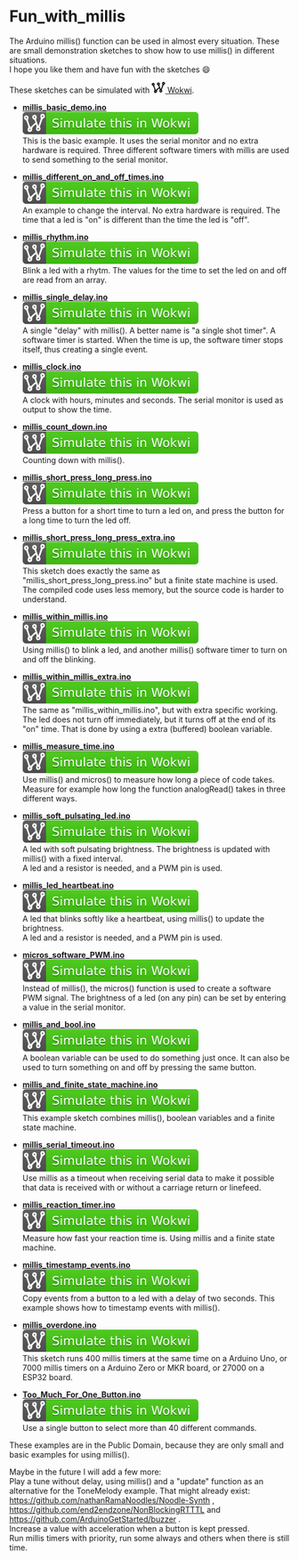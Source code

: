 # Fun_with_millis

The Arduino millis() function can be used in almost every situation.
These are small demonstration sketches to show how to use millis() in different situations.  
I hope you like them and have fun with the sketches :smile:

These sketches can be simulated with [<img src="Wokwi_logo.svg" alt="Wokwi" height="20"> Wokwi](https://wokwi.com/).

- **[millis_basic_demo.ino](millis_basic_demo.ino)**  
   [![Wokwi badge](Wokwi_badge.svg)](https://wokwi.com/arduino/projects/299332603637400077)  
   This is the basic example. It uses the serial monitor and no extra hardware is required.
   Three different software timers with millis are used to send something to the serial monitor.  
   
- **[millis_different_on_and_off_times.ino](millis_different_on_and_off_times.ino)**  
   [![Wokwi badge](Wokwi_badge.svg)](https://wokwi.com/arduino/projects/299332867294495240)  
   An example to change the interval. No extra hardware is required. The time that a led
   is "on" is different than the time the led is "off".  
   
- **[millis_rhythm.ino](millis_rhythm.ino)**  
   [![Wokwi badge](Wokwi_badge.svg)](https://wokwi.com/arduino/projects/299333036840845837)  
   Blink a led with a rhytm. The values for the time to set the led on and off
   are read from an array.  
   
- **[millis_single_delay.ino](millis_single_delay.ino)**  
   [![Wokwi badge](Wokwi_badge.svg)](https://wokwi.com/arduino/projects/299333522927125002)  
   A single "delay" with millis(). A better name is "a single shot timer".
   A software timer is started. When the time is up, the
   software timer stops itself, thus creating a single event.  
   
- **[millis_clock.ino](millis_clock.ino)**  
   [![Wokwi badge](Wokwi_badge.svg)](https://wokwi.com/arduino/projects/299333839432450568)  
   A clock with hours, minutes and seconds. The serial monitor is used as output to show the time.  
   
- **[millis_count_down.ino](millis_count_down.ino)**  
   [![Wokwi badge](Wokwi_badge.svg)](https://wokwi.com/arduino/projects/299333967232893450)  
   Counting down with millis().  
   
- **[millis_short_press_long_press.ino](millis_short_press_long_press.ino)**  
   [![Wokwi badge](Wokwi_badge.svg)](https://wokwi.com/arduino/projects/299334344738079241)  
   Press a button for a short time to turn a led on, and press the button for a long time 
   to turn the led off.  
   
- **[millis_short_press_long_press_extra.ino](millis_short_press_long_press_extra.ino)**  
   [![Wokwi badge](Wokwi_badge.svg)](https://wokwi.com/arduino/projects/299334624465650186)  
   This sketch does exactly the same as "millis_short_press_long_press.ino" but a finite state machine
   is used. The compiled code uses less memory, but the source code is harder to understand.  
   
- **[millis_within_millis.ino](millis_within_millis.ino)**  
   [![Wokwi badge](Wokwi_badge.svg)](https://wokwi.com/arduino/projects/299334740949860873)  
   Using millis() to blink a led, and another millis() software timer to turn on and off 
   the blinking.  
   
- **[millis_within_millis_extra.ino](millis_within_millis_extra.ino)**  
   [![Wokwi badge](Wokwi_badge.svg)](https://wokwi.com/arduino/projects/299334903709827592)  
   The same as "millis_within_millis.ino", but with extra specific working.
   The led does not turn off immediately, but it turns off at the end of its "on" time.
   That is done by using a extra (buffered) boolean variable.  
   
- **[millis_measure_time.ino](millis_measure_time.ino)**  
   [![Wokwi badge](Wokwi_badge.svg)](https://wokwi.com/arduino/projects/299335057012687368)  
   Use millis() and micros() to measure how long a piece of code takes. Measure for
   example how long the function analogRead() takes in three different ways.  
   
- **[millis_soft_pulsating_led.ino](millis_soft_pulsating_led.ino)**  
   [![Wokwi badge](Wokwi_badge.svg)](https://wokwi.com/arduino/projects/299335245194330637)  
   A led with soft pulsating brightness. The brightness is updated with millis() with a fixed interval.  
   A led and a resistor is needed, and a PWM pin is used.  
   
- **[millis_led_heartbeat.ino](millis_led_heartbeat.ino)**  
   [![Wokwi badge](Wokwi_badge.svg)](https://wokwi.com/arduino/projects/299335475373539848)  
   A led that blinks softly like a heartbeat, using millis() to update the brightness.  
   A led and a resistor is needed, and a PWM pin is used.  
   
- **[micros_software_PWM.ino](micros_software_PWM.ino)**  
   [![Wokwi badge](Wokwi_badge.svg)](https://wokwi.com/arduino/projects/299335627234607625)  
   Instead of millis(), the micros() function is used to create a software PWM signal.
   The brightness of a led (on any pin) can be set by entering a value in the serial monitor.  
   
- **[millis_and_bool.ino](millis_and_bool.ino)**  
   [![Wokwi badge](Wokwi_badge.svg)](https://wokwi.com/arduino/projects/299403812759667209)  
   A boolean variable can be used to do something just once. It can also be used
   to turn something on and off by pressing the same button.  
   
- **[millis_and_finite_state_machine.ino](millis_and_finite_state_machine.ino)**  
   [![Wokwi badge](Wokwi_badge.svg)](https://wokwi.com/arduino/projects/299404107986240008)  
   This example sketch combines millis(), boolean variables and a finite state machine.  
   
- **[millis_serial_timeout.ino](millis_serial_timeout.ino)**  
   [![Wokwi badge](Wokwi_badge.svg)](https://wokwi.com/arduino/projects/299404294615990792)  
   Use millis as a timeout when receiving serial data to make it possible that data is received with 
   or without a carriage return or linefeed.  
   
- **[millis_reaction_timer.ino](millis_reaction_timer.ino)**  
   [![Wokwi badge](Wokwi_badge.svg)](https://wokwi.com/arduino/projects/299404519827046925)  
   Measure how fast your reaction time is. Using millis and a finite state machine.  
   
- **[millis_timestamp_events.ino](millis_timestamp_events.ino)**  
   [![Wokwi badge](Wokwi_badge.svg)](https://wokwi.com/arduino/projects/299404945791123978)  
   Copy events from a button to a led with a delay of two seconds. 
   This example shows how to timestamp events with millis().  
   
- **[millis_overdone.ino](millis_overdone.ino)**  
   [![Wokwi badge](Wokwi_badge.svg)](https://wokwi.com/arduino/projects/299335909706301961)  
   This sketch runs 400 millis timers at the same time on a Arduino Uno, or 7000 millis timers 
   on a Arduino Zero or MKR board, or 27000 on a ESP32 board.  
   
- **[Too_Much_For_One_Button.ino](Too_Much_For_One_Button.ino)**  
   [![Wokwi badge](Wokwi_badge.svg)](https://wokwi.com/arduino/projects/299405944396186122)  
   Use a single button to select more than 40 different commands.


These examples are in the Public Domain, because they are only small and basic examples for using millis().

Maybe in the future I will add a few more:  
Play a tune without delay, using millis() and a "update" function as an alternative for the ToneMelody example. That might already exist: https://github.com/nathanRamaNoodles/Noodle-Synth , https://github.com/end2endzone/NonBlockingRTTTL and https://github.com/ArduinoGetStarted/buzzer .  
Increase a value with acceleration when a button is kept pressed.  
Run millis timers with priority, run some always and others when there is still time.  
